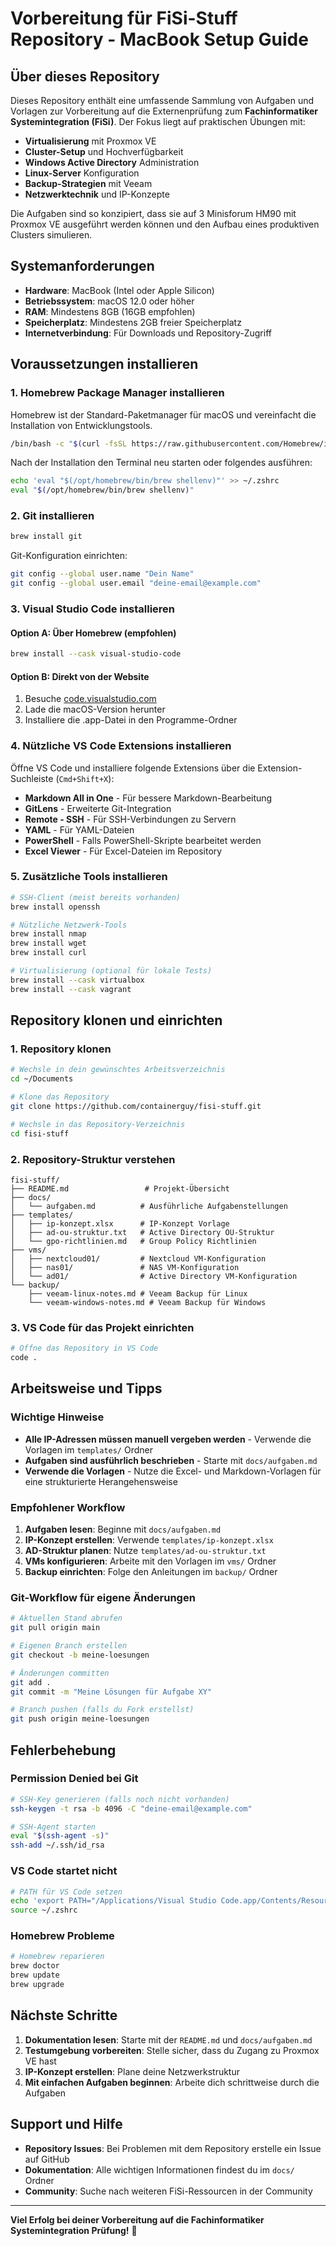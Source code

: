# Vorbereitung für FiSi-Stuff Repository - MacBook Setup Guide

## Über dieses Repository

Dieses Repository enthält eine umfassende Sammlung von Aufgaben und Vorlagen zur Vorbereitung auf die Externenprüfung zum **Fachinformatiker Systemintegration (FiSi)**. Der Fokus liegt auf praktischen Übungen mit:

- **Virtualisierung** mit Proxmox VE
- **Cluster-Setup** und Hochverfügbarkeit
- **Windows Active Directory** Administration
- **Linux-Server** Konfiguration
- **Backup-Strategien** mit Veeam
- **Netzwerktechnik** und IP-Konzepte

Die Aufgaben sind so konzipiert, dass sie auf 3 Minisforum HM90 mit Proxmox VE ausgeführt werden können und den Aufbau eines produktiven Clusters simulieren.

## Systemanforderungen

- **Hardware**: MacBook (Intel oder Apple Silicon)
- **Betriebssystem**: macOS 12.0 oder höher
- **RAM**: Mindestens 8GB (16GB empfohlen)
- **Speicherplatz**: Mindestens 2GB freier Speicherplatz
- **Internetverbindung**: Für Downloads und Repository-Zugriff

## Voraussetzungen installieren

### 1. Homebrew Package Manager installieren

Homebrew ist der Standard-Paketmanager für macOS und vereinfacht die Installation von Entwicklungstools.

```bash
/bin/bash -c "$(curl -fsSL https://raw.githubusercontent.com/Homebrew/install/HEAD/install.sh)"
```

Nach der Installation den Terminal neu starten oder folgendes ausführen:

```bash
echo 'eval "$(/opt/homebrew/bin/brew shellenv)"' >> ~/.zshrc
eval "$(/opt/homebrew/bin/brew shellenv)"
```

### 2. Git installieren

```bash
brew install git
```

Git-Konfiguration einrichten:

```bash
git config --global user.name "Dein Name"
git config --global user.email "deine-email@example.com"
```

### 3. Visual Studio Code installieren

#### Option A: Über Homebrew (empfohlen)

```bash
brew install --cask visual-studio-code
```

#### Option B: Direkt von der Website

1. Besuche [code.visualstudio.com](https://code.visualstudio.com)
2. Lade die macOS-Version herunter
3. Installiere die .app-Datei in den Programme-Ordner

### 4. Nützliche VS Code Extensions installieren

Öffne VS Code und installiere folgende Extensions über die Extension-Suchleiste (`Cmd+Shift+X`):

- **Markdown All in One** - Für bessere Markdown-Bearbeitung
- **GitLens** - Erweiterte Git-Integration
- **Remote - SSH** - Für SSH-Verbindungen zu Servern
- **YAML** - Für YAML-Dateien
- **PowerShell** - Falls PowerShell-Skripte bearbeitet werden
- **Excel Viewer** - Für Excel-Dateien im Repository

### 5. Zusätzliche Tools installieren

```bash
# SSH-Client (meist bereits vorhanden)
brew install openssh

# Nützliche Netzwerk-Tools
brew install nmap
brew install wget
brew install curl

# Virtualisierung (optional für lokale Tests)
brew install --cask virtualbox
brew install --cask vagrant
```

## Repository klonen und einrichten

### 1. Repository klonen

```bash
# Wechsle in dein gewünschtes Arbeitsverzeichnis
cd ~/Documents

# Klone das Repository
git clone https://github.com/containerguy/fisi-stuff.git

# Wechsle in das Repository-Verzeichnis
cd fisi-stuff
```

### 2. Repository-Struktur verstehen

```
fisi-stuff/
├── README.md                 # Projekt-Übersicht
├── docs/
│   └── aufgaben.md          # Ausführliche Aufgabenstellungen
├── templates/
│   ├── ip-konzept.xlsx      # IP-Konzept Vorlage
│   ├── ad-ou-struktur.txt   # Active Directory OU-Struktur
│   └── gpo-richtlinien.md   # Group Policy Richtlinien
├── vms/
│   ├── nextcloud01/         # Nextcloud VM-Konfiguration
│   ├── nas01/               # NAS VM-Konfiguration
│   └── ad01/                # Active Directory VM-Konfiguration
└── backup/
    ├── veeam-linux-notes.md # Veeam Backup für Linux
    └── veeam-windows-notes.md # Veeam Backup für Windows
```

### 3. VS Code für das Projekt einrichten

```bash
# Öffne das Repository in VS Code
code .
```

## Arbeitsweise und Tipps

### Wichtige Hinweise

- **Alle IP-Adressen müssen manuell vergeben werden** - Verwende die Vorlagen im `templates/` Ordner
- **Aufgaben sind ausführlich beschrieben** - Starte mit `docs/aufgaben.md`
- **Verwende die Vorlagen** - Nutze die Excel- und Markdown-Vorlagen für eine strukturierte Herangehensweise

### Empfohlener Workflow

1. **Aufgaben lesen**: Beginne mit `docs/aufgaben.md`
2. **IP-Konzept erstellen**: Verwende `templates/ip-konzept.xlsx`
3. **AD-Struktur planen**: Nutze `templates/ad-ou-struktur.txt`
4. **VMs konfigurieren**: Arbeite mit den Vorlagen im `vms/` Ordner
5. **Backup einrichten**: Folge den Anleitungen im `backup/` Ordner

### Git-Workflow für eigene Änderungen

```bash
# Aktuellen Stand abrufen
git pull origin main

# Eigenen Branch erstellen
git checkout -b meine-loesungen

# Änderungen committen
git add .
git commit -m "Meine Lösungen für Aufgabe XY"

# Branch pushen (falls du Fork erstellst)
git push origin meine-loesungen
```

## Fehlerbehebung

### Permission Denied bei Git

```bash
# SSH-Key generieren (falls noch nicht vorhanden)
ssh-keygen -t rsa -b 4096 -C "deine-email@example.com"

# SSH-Agent starten
eval "$(ssh-agent -s)"
ssh-add ~/.ssh/id_rsa
```

### VS Code startet nicht

```bash
# PATH für VS Code setzen
echo 'export PATH="/Applications/Visual Studio Code.app/Contents/Resources/app/bin:$PATH"' >> ~/.zshrc
source ~/.zshrc
```

### Homebrew Probleme

```bash
# Homebrew reparieren
brew doctor
brew update
brew upgrade
```

## Nächste Schritte

1. **Dokumentation lesen**: Starte mit der `README.md` und `docs/aufgaben.md`
2. **Testumgebung vorbereiten**: Stelle sicher, dass du Zugang zu Proxmox VE hast
3. **IP-Konzept erstellen**: Plane deine Netzwerkstruktur
4. **Mit einfachen Aufgaben beginnen**: Arbeite dich schrittweise durch die Aufgaben

## Support und Hilfe

- **Repository Issues**: Bei Problemen mit dem Repository erstelle ein Issue auf GitHub
- **Dokumentation**: Alle wichtigen Informationen findest du im `docs/` Ordner
- **Community**: Suche nach weiteren FiSi-Ressourcen in der Community

---

**Viel Erfolg bei deiner Vorbereitung auf die Fachinformatiker Systemintegration Prüfung!** 🚀